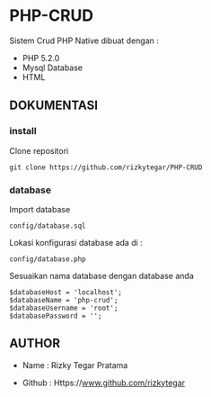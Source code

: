 # PHP-CRUD

Sistem Crud PHP Native dibuat dengan :

- PHP 5.2.0
- Mysql Database
- HTML

## DOKUMENTASI

### install

Clone repositori

```
git clone https://github.com/rizkytegar/PHP-CRUD
```

### database

Import database

```
config/database.sql
```

Lokasi konfigurasi database ada di :

```
config/database.php
```

Sesuaikan nama database dengan database anda

```
$databaseHost = 'localhost';
$databaseName = 'php-crud';
$databaseUsername = 'root';
$databasePassword = '';
```

## AUTHOR

- Name : Rizky Tegar Pratama

- Github : Https://www.github.com/rizkytegar
